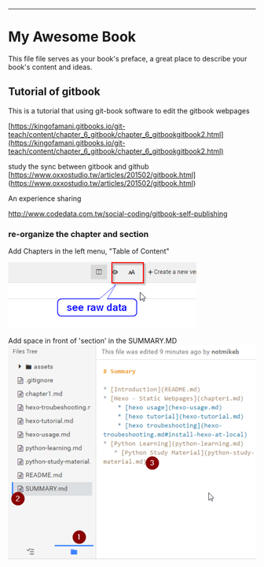 ---

# My Awesome Book

This file file serves as your book's preface, a great place to describe your book's content and ideas.

## Tutorial of gitbook

This is a tutorial that using git-book software to edit the gitbook webpages

[https://kingofamani.gitbooks.io/git-teach/content/chapter_6_gitbook/chapter_6_gitbookgitbook2.html](https://kingofamani.gitbooks.io/git-teach/content/chapter_6_gitbook/chapter_6_gitbookgitbook2.html)

study the sync between gitbook and github
[https://www.oxxostudio.tw/articles/201502/gitbook.html]
(https://www.oxxostudio.tw/articles/201502/gitbook.html)




An experience sharing

http://www.codedata.com.tw/social-coding/gitbook-self-publishing


### re-organize the chapter and section
Add Chapters in the left menu, "Table of Content"



![](/assets/gitbook_view_edit.png)

Add space in front of 'section' in the SUMMARY.MD
![](/assets/gitbook_indent_chapter.png)






